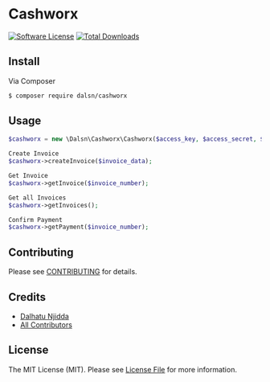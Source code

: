 # Cashworx

[![Software License](https://img.shields.io/badge/license-MIT-brightgreen.svg?style=flat-square)](LICENSE.md)
[![Total Downloads](https://img.shields.io/packagist/dt/league/skeleton.svg?style=flat-square)](https://packagist.org/packages/dalsn/cashworx)

## Install

Via Composer

``` bash
$ composer require dalsn/cashworx
```

## Usage

``` php
$cashworx = new \Dalsn\Cashworx\Cashworx($access_key, $access_secret, $apiUrl);

Create Invoice
$cashworx->createInvoice($invoice_data);

Get Invoice
$cashworx->getInvoice($invoice_number);

Get all Invoices
$cashworx->getInvoices();

Confirm Payment
$cashworx->getPayment($invoice_number);
```

## Contributing

Please see [CONTRIBUTING](https://github.com/dalsn/cashworx/blob/master/CONTRIBUTING.md) for details.

## Credits

- [Dalhatu Njidda](https://github.com/dalsn)
- [All Contributors](https://github.com/dalsn/cashworx/contributors)

## License

The MIT License (MIT). Please see [License File](LICENSE.md) for more information.
